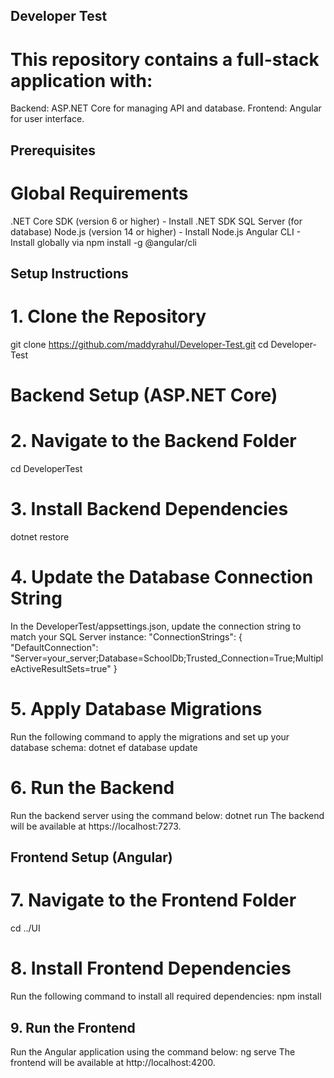 ## Developer Test
# This repository contains a full-stack application with:

Backend: ASP.NET Core for managing API and database.
Frontend: Angular for user interface.

## Prerequisites
# Global Requirements
.NET Core SDK (version 6 or higher) - Install .NET SDK
SQL Server (for database)
Node.js (version 14 or higher) - Install Node.js
Angular CLI - Install globally via npm install -g @angular/cli

## Setup Instructions
# 1. Clone the Repository
git clone https://github.com/maddyrahul/Developer-Test.git
cd Developer-Test

# Backend Setup (ASP.NET Core)
# 2. Navigate to the Backend Folder
cd DeveloperTest

# 3. Install Backend Dependencies
dotnet restore

# 4. Update the Database Connection String
In the DeveloperTest/appsettings.json, update the connection string to match your SQL Server instance:
"ConnectionStrings": {
  "DefaultConnection": "Server=your_server;Database=SchoolDb;Trusted_Connection=True;MultipleActiveResultSets=true"
}

# 5. Apply Database Migrations
Run the following command to apply the migrations and set up your database schema:
dotnet ef database update

# 6. Run the Backend
Run the backend server using the command below:
dotnet run
The backend will be available at https://localhost:7273.

## Frontend Setup (Angular)
# 7. Navigate to the Frontend Folder
cd ../UI

# 8. Install Frontend Dependencies
Run the following command to install all required dependencies:
npm install

## 9. Run the Frontend
Run the Angular application using the command below:
ng serve
The frontend will be available at http://localhost:4200.



   
